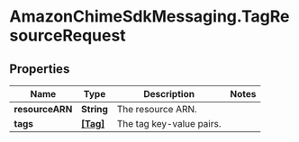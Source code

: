 # AmazonChimeSdkMessaging.TagResourceRequest

## Properties

Name | Type | Description | Notes
------------ | ------------- | ------------- | -------------
**resourceARN** | **String** | The resource ARN. | 
**tags** | [**[Tag]**](Tag.md) | The tag key-value pairs. | 



